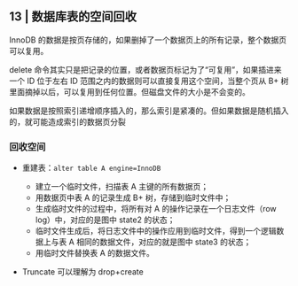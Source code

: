 ## 13 | 数据库表的空间回收

 InnoDB 的数据是按页存储的，如果删掉了一个数据页上的所有记录，整个数据页可以复用。

 delete 命令其实只是把记录的位置，或者数据页标记为了“可复用”，如果插进来一个 ID 位于左右 ID 范围之内的数据则可以直接复用这个空间，当整个页从 B+ 树里面摘掉以后，可以复用到任何位置。但磁盘文件的大小是不会变的。

 如果数据是按照索引递增顺序插入的，那么索引是紧凑的。但如果数据是随机插入的，就可能造成索引的数据页分裂

### 回收空间

 - 重建表：`alter table A engine=InnoDB`
    - 建立一个临时文件，扫描表 A 主键的所有数据页；
    - 用数据页中表 A 的记录生成 B+ 树，存储到临时文件中；
    - 生成临时文件的过程中，将所有对 A 的操作记录在一个日志文件（row log）中，对应的是图中 state2 的状态；
    - 临时文件生成后，将日志文件中的操作应用到临时文件，得到一个逻辑数据上与表 A 相同的数据文件，对应的就是图中 state3 的状态；
    - 用临时文件替换表 A 的数据文件。

- Truncate 可以理解为 drop+create
